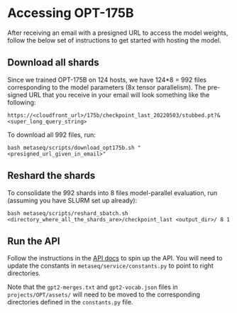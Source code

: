 # Accessing OPT-175B

After receiving an email with a presigned URL to access the model weights, follow the below set of instructions to get started with hosting the model.

## Download all shards
Since we trained OPT-175B on 124 hosts, we have 124*8 = 992 files corresponding to the model parameters (8x tensor parallelism). The pre-signed URL that you receive in your email will look something like the following:

```
https://<cloudfront_url>/175b/checkpoint_last_20220503/stubbed.pt?&<super_long_query_string>
```

To download all 992 files, run:
```
bash metaseq/scripts/download_opt175b.sh "<presigned_url_given_in_email>"
```

## Reshard the shards
To consolidate the 992 shards into 8 files model-parallel evaluation, run (assuming you have SLURM set up already):
```
bash metaseq/scripts/reshard_sbatch.sh <directory_where_all_the_shards_are>/checkpoint_last <output_dir>/ 8 1
```

## Run the API
Follow the instructions in the [API docs](../../docs/api.md) to spin up the API.  You will need to update the constants in `metaseq/service/constants.py` to point to right directories.

Note that the `gpt2-merges.txt` and `gpt2-vocab.json` files in `projects/OPT/assets/` will need to be moved to the corresponding directories defined in the `constants.py` file.
